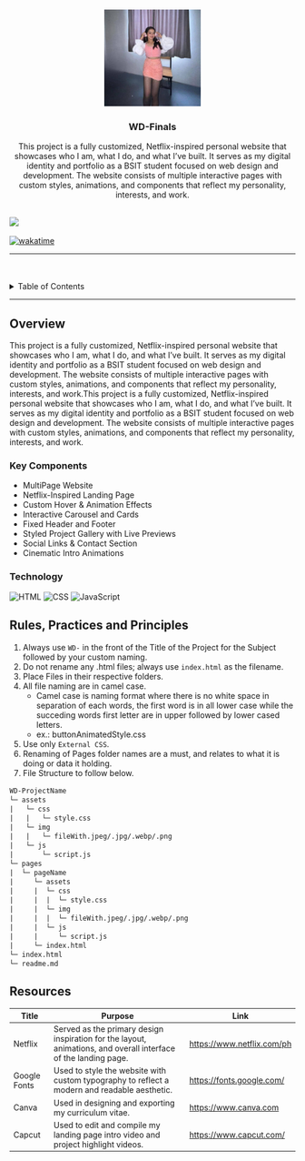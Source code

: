 <a name="readme-top">

<br/>

<br />
<div align="center">
  <a href="https://github.com/Chi-Rimando06/">
    <img src="./assets/img/chi.jpg" alt="Chi" width="170" height="170">
  </a>
  <h3 align="center">WD-Finals</h3>
</div>

<div align="center">
  This project is a fully customized, Netflix-inspired personal website that showcases who I am, what I do, and what I’ve built. It serves as my digital identity and portfolio as a BSIT student focused on web design and development. The website consists of multiple interactive pages with custom styles, animations, and components that reflect my personality, interests, and work.
</div>

<br />

![](https://visit-counter.vercel.app/counter.png?page=Chi-Rimando06/WD-Finals)

[![wakatime](https://wakatime.com/badge/user/018dd99a-4985-4f98-8216-6ca6fe2ce0f8/project/63501637-9a31-42f0-960d-4d0ab47977f8.svg)](https://wakatime.com/badge/user/018dd99a-4985-4f98-8216-6ca6fe2ce0f8/project/63501637-9a31-42f0-960d-4d0ab47977f8)

---

<br />
<br />

<details>
  <summary>Table of Contents</summary>
  <ol>
    <li>
      <a href="#overview">Overview</a>
      <ol>
        <li>
          <a href="#key-components">Key Components</a>
        </li>
        <li>
          <a href="#technology">Technology</a>
        </li>
      </ol>
    </li>
    <li>
      <a href="#rule,-practices-and-principles">Rules, Practices and Principles</a>
    </li>
    <li>
      <a href="#resources">Resources</a>
    </li>
  </ol>
</details>

---

## Overview

This project is a fully customized, Netflix-inspired personal website that showcases who I am, what I do, and what I’ve built. It serves as my digital identity and portfolio as a BSIT student focused on web design and development. The website consists of multiple interactive pages with custom styles, animations, and components that reflect my personality, interests, and work.This project is a fully customized, Netflix-inspired personal website that showcases who I am, what I do, and what I’ve built. It serves as my digital identity and portfolio as a BSIT student focused on web design and development. The website consists of multiple interactive pages with custom styles, animations, and components that reflect my personality, interests, and work.

### Key Components
- MultiPage Website
- Netflix-Inspired Landing Page
- Custom Hover & Animation Effects
- Interactive Carousel and Cards
- Fixed Header and Footer
- Styled Project Gallery with Live Previews
- Social Links & Contact Section
- Cinematic Intro Animations

### Technology
![HTML](https://img.shields.io/badge/HTML-E34F26?style=for-the-badge&logo=html5&logoColor=white)
![CSS](https://img.shields.io/badge/CSS-1572B6?style=for-the-badge&logo=css3&logoColor=white)
![JavaScript](https://img.shields.io/badge/JavaScript-F7DF1E?style=for-the-badge&logo=javascript&logoColor=white)

## Rules, Practices and Principles
1. Always use `WD-` in the front of the Title of the Project for the Subject followed by your custom naming.
2. Do not rename any .html files; always use `index.html` as the filename.
3. Place Files in their respective folders.
4. All file naming are in camel case.
   - Camel case is naming format where there is no white space in separation of each words, the first word is in all lower case while the succeding words first letter are in upper followed by lower cased letters.
   - ex.: buttonAnimatedStyle.css
5. Use only `External CSS`.
6. Renaming of Pages folder names are a must, and relates to what it is doing or data it holding.
7. File Structure to follow below.

```
WD-ProjectName
└─ assets
|   └─ css
|   |   └─ style.css
|   └─ img
|   |   └─ fileWith.jpeg/.jpg/.webp/.png
|   └─ js
|       └─ script.js
└─ pages
|  └─ pageName
|     └─ assets
|     |  └─ css
|     |  |  └─ style.css
|     |  └─ img
|     |  |  └─ fileWith.jpeg/.jpg/.webp/.png
|     |  └─ js
|     |     └─ script.js
|     └─ index.html
└─ index.html
└─ readme.md
```

## Resources

| Title | Purpose | Link |
|-|-|-|
| Netflix | Served as the primary design inspiration for the layout, animations, and overall interface of the landing page. | https://www.netflix.com/ph |
| Google Fonts | Used to style the website with custom typography to reflect a modern and readable aesthetic. | https://fonts.google.com/ |
| Canva | Used in designing and exporting my curriculum vitae. | https://www.canva.com |
| Capcut | Used to edit and compile my landing page intro video and project highlight videos. | https://www.capcut.com/ |